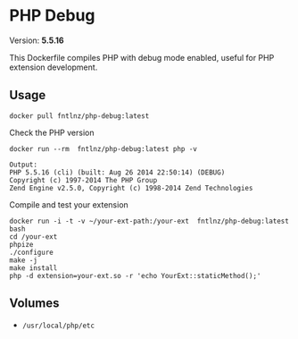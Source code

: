 # PHP Debug
Version: **5.5.16**

This Dockerfile compiles PHP with debug mode enabled, useful for PHP extension development.


## Usage
```
docker pull fntlnz/php-debug:latest
```

Check the PHP version
```
docker run --rm  fntlnz/php-debug:latest php -v

Output:
PHP 5.5.16 (cli) (built: Aug 26 2014 22:50:14) (DEBUG)
Copyright (c) 1997-2014 The PHP Group
Zend Engine v2.5.0, Copyright (c) 1998-2014 Zend Technologies
```


Compile and test your extension
```
docker run -i -t -v ~/your-ext-path:/your-ext  fntlnz/php-debug:latest bash
cd /your-ext
phpize
./configure
make -j
make install
php -d extension=your-ext.so -r 'echo YourExt::staticMethod();'
```

## Volumes
- `/usr/local/php/etc`